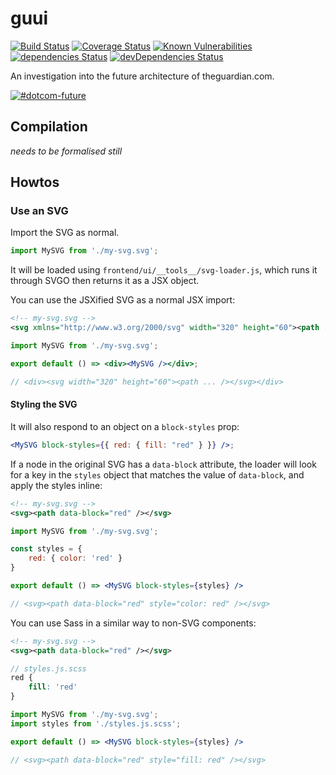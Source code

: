 # guui 

[![Build Status](https://travis-ci.org/guardian/frontend-future.svg?branch=master)](https://travis-ci.org/guardian/frontend-future) [![Coverage Status](https://coveralls.io/repos/github/guardian/frontend-future/badge.svg?branch=master)](https://coveralls.io/github/guardian/frontend-future?branch=master) [![Known Vulnerabilities](https://snyk.io/test/github/guardian/frontend-future/badge.svg)](https://snyk.io/test/github/guardian/frontend-future) [![dependencies Status](https://david-dm.org/guardian/frontend-future/status.svg)](https://david-dm.org/guardian/frontend-future) [![devDependencies Status](https://david-dm.org/guardian/frontend-future/dev-status.svg)](https://david-dm.org/guardian/frontend-future?type=dev)

An investigation into the future architecture of theguardian.com.

[![#dotcom-future](https://img.shields.io/badge/slack-%23dotcom–future-EDB431.svg?link=https://theguardian.slack.com/messages/C0JES5PEV)](https://theguardian.slack.com/messages/C0JES5PEV)

## Compilation

_needs to be formalised still_

## Howtos

### Use an SVG

Import the SVG as normal.

```jsx
import MySVG from './my-svg.svg';
```

It will be loaded using `frontend/ui/__tools__/svg-loader.js`, which runs it through SVGO then returns it as a JSX object.

You can use the JSXified SVG as a normal JSX import:

```xml
<!-- my-svg.svg -->
<svg xmlns="http://www.w3.org/2000/svg" width="320" height="60"><path ... /></svg>
```

```jsx
import MySVG from './my-svg.svg';

export default () => <div><MySVG /></div>;

// <div><svg width="320" height="60"><path ... /></svg></div>

```
#### Styling the SVG
It will also respond to an object on a `block-styles` prop:

```jsx
<MySVG block-styles={{ red: { fill: "red" } }} />;
```
If a node in the original SVG has a `data-block` attribute, the loader will look for a key in the `styles` object that matches the value of `data-block`, and apply the styles inline:

```xml
<!-- my-svg.svg -->
<svg><path data-block="red" /></svg>
```

```jsx
import MySVG from './my-svg.svg';

const styles = {
	red: { color: 'red' }
}

export default () => <MySVG block-styles={styles} />

// <svg><path data-block="red" style="color: red" /></svg>

```

You can use Sass in a similar way to non-SVG components:

```xml
<!-- my-svg.svg -->
<svg><path data-block="red" /></svg>
```

```scss
// styles.js.scss
red {
    fill: 'red'
}
```

```jsx
import MySVG from './my-svg.svg';
import styles from './styles.js.scss';

export default () => <MySVG block-styles={styles} />

// <svg><path data-block="red" style="fill: red" /></svg>

```
